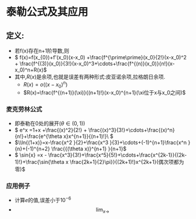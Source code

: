 # 泰勒公式及其应用
## 定义:
- 若f(x)存在n+1阶导数,则
- $ f(x)=f(x_{0})+f'(x_0)(x-x_0) +\frac{f^{\prime\prime}(x_0}{2!}(x-x_0)^2 + \frac{f^{(3)}(x_0)}{3!}(x-x_0)^3+\cdots+\frac{f^{(n)}(x_0)}{n!}(x-x_0)^n+R(x)$
- 其中,$R(x)$是余项,也就是误差有两种形式:皮亚诺余项,拉格朗日余项.
  - $R(x)=o\big((x-x_0)^n\big)$
  - $R(x)=\frac{f^{(n+1)}(\xi)}{(n+1)!}(x-x_0)^{n+1}(\xi位于x与x_0之间)$
### 麦克劳林公式
- 即泰勒在0处的展开$(\theta \in (0,1))$
- $ e^x =1+x +\frac{(x)^2}{2!} + \frac{(x)^3}{3!}+\cdots+\frac{(x)^n}{n!}+\frac{e^{\theta x}x^{n+1}}{(n+1)!}\\  $
- $\\ln{(1+x)}=x-\frac{x^2 }{2}+\frac{x^3 }{3}+\cdots+(-1)^{n+1}\frac{x^n }{n}+(-1)^{n+2} \frac{{(\theta x)}^{n+1} }{n+1}$
- $ \sin{x} =x - \frac{x^3}{3!}+\frac{x^5}{5!}+\cdots+\frac{x^{2k-1}}{(2k-1)!}+\frac{\sin{\theta x \frac{2k+1}{2}\pi}}{(2k+1)!}x^{2k+1}(偶次项都为零)$
### 应用例子 
- 计算$e$的值,误差小于$10^{-6}$
- $$ \lim_{x \rightarrow }$$